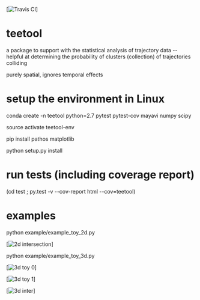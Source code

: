 [![Travis CI](https://travis-ci.com/WillemEerland/teetool.svg?token=vgGUTGsaoutqpevkkMq4&branch=master)]

# teetool
a package to support with the statistical analysis of trajectory data -- helpful at determining the probability of clusters (collection) of trajectories colliding

purely spatial, ignores temporal effects

# setup the environment in Linux

conda create -n teetool python=2.7 pytest pytest-cov mayavi numpy scipy

source activate teetool-env

pip install pathos matplotlib

python setup.py install

# run tests (including coverage report)

(cd test ; py.test -v --cov-report html --cov=teetool)

# examples

python example/example_toy_2d.py

[![2d intersection](https://www.southampton.ac.uk/~wje1n13/teetool/2d_intersection.png)]

python example/example_toy_3d.py

[![3d toy 0](https://www.southampton.ac.uk/~wje1n13/teetool/3d_input.png)]

[![3d toy 1](https://www.southampton.ac.uk/~wje1n13/teetool/3d_toy.png)]

[![3d inter](https://www.southampton.ac.uk/~wje1n13/teetool/3d_intersection.png)]
